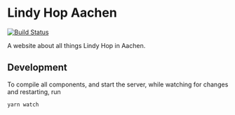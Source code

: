 # Lindy Hop Aachen

[![Build Status](https://travis-ci.org/Y0hy0h/lindyhop-aachen.svg?branch=master)](https://travis-ci.org/Y0hy0h/lindyhop-aachen)

A website about all things Lindy Hop in Aachen.

## Development
To compile all components, and start the server, while watching for changes and restarting, run
```bash
yarn watch
```